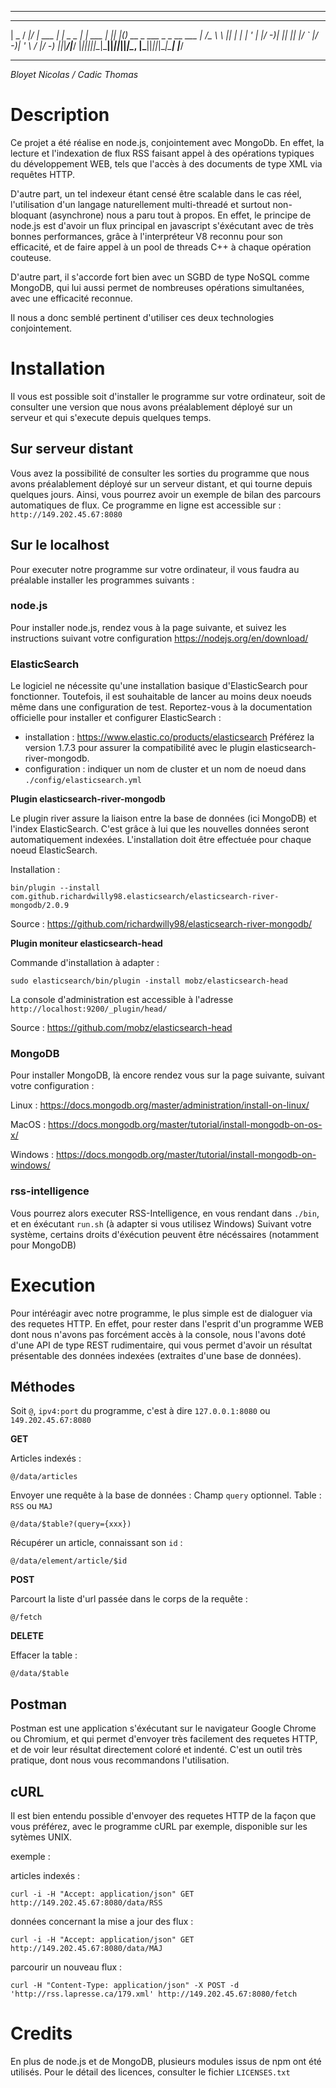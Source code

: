 ________________________________________________________________________________

  ___  ___  ___         ___       _         _  _  _                           
 | _ \/ __|/ __|  ___  |_ _| _ _ | |_  ___ | || |(_) __ _  ___  _ _   __  ___
 |   /\__ \\__ \ |___|  | | | ' \|  _|/ -_)| || || |/ _` |/ -_)| ' \ / _|/ -_)
 |_|_\|___/|___/       |___||_||_|\__|\___||_||_||_|\__, |\___||_||_|\__|\___|
                                                    |___/                     
________________________________________________________________________________

 *Bloyet Nicolas / Cadic Thomas*

# Description

Ce projet a été réalise en node.js, conjointement avec MongoDb.
En effet, la lecture et l'indexation de flux RSS faisant appel à des opérations
typiques du développement WEB, tels que l'accès à des documents de type XML via requêtes HTTP.

D'autre part, un tel indexeur étant censé être scalable dans le cas réel, l'utilisation d'un langage
naturellement multi-threadé et surtout non-bloquant (asynchrone) nous a paru tout à propos.
En effet, le principe de node.js est d'avoir un flux principal en javascript s'éxécutant avec de très bonnes
performances, grâce à l'interpréteur V8 reconnu pour son efficacité, et de faire appel à un pool de threads C++
à chaque opération couteuse.

D'autre part, il s'accorde fort bien avec un SGBD de type NoSQL comme MongoDB, qui lui aussi permet de nombreuses
opérations simultanées, avec une efficacité reconnue.

Il nous a donc semblé pertinent d'utiliser ces deux technologies conjointement.

# Installation

Il vous est possible soit d'installer le programme sur votre ordinateur, soit de consulter une version
que nous avons préalablement déployé sur un serveur et qui s'execute depuis quelques temps.

## Sur serveur distant

Vous avez la possibilité de consulter les sorties du programme que nous avons préalablement déployé
sur un serveur distant, et qui tourne depuis quelques jours.
Ainsi, vous pourrez avoir un exemple de bilan des parcours automatiques de flux.
Ce programme en ligne est accessible sur :	`http://149.202.45.67:8080`

## Sur le localhost

Pour executer notre programme sur votre ordinateur, il vous faudra au préalable installer les programmes suivants : 

### node.js

Pour installer node.js, rendez vous à la page suivante, et suivez les instructions suivant votre configuration
https://nodejs.org/en/download/

### ElasticSearch

Le logiciel ne nécessite qu'une installation basique d'ElasticSearch pour fonctionner. Toutefois, il est souhaitable 
de lancer au moins deux noeuds même dans une configuration de test. 
Reportez-vous à la documentation officielle pour installer et configurer ElasticSearch : 
- installation : https://www.elastic.co/products/elasticsearch
Préférez la version 1.7.3 pour assurer la compatibilité avec le plugin elasticsearch-river-mongodb. 
- configuration : indiquer un nom de cluster et un nom de noeud dans `./config/elasticsearch.yml`

**Plugin elasticsearch-river-mongodb**

Le plugin river assure la liaison entre la base de données (ici MongoDB) et l'index ElasticSearch. C'est grâce à lui 
que les nouvelles données seront automatiquement indexées. L'installation doit être effectuée pour chaque noeud ElasticSearch.

Installation : 
```
bin/plugin --install com.github.richardwilly98.elasticsearch/elasticsearch-river-mongodb/2.0.9
```

Source : https://github.com/richardwilly98/elasticsearch-river-mongodb/

**Plugin moniteur elasticsearch-head**

Commande d'installation à adapter : 
```
sudo elasticsearch/bin/plugin -install mobz/elasticsearch-head
```

La console d'administration est accessible à l'adresse `http://localhost:9200/_plugin/head/`

Source : https://github.com/mobz/elasticsearch-head

### MongoDB

Pour installer MongoDB, là encore rendez vous sur la page suivante, suivant votre configuration :

Linux : https://docs.mongodb.org/master/administration/install-on-linux/

MacOS : https://docs.mongodb.org/master/tutorial/install-mongodb-on-os-x/

Windows : https://docs.mongodb.org/master/tutorial/install-mongodb-on-windows/

### rss-intelligence

Vous pourrez alors executer RSS-Intelligence, en vous rendant dans `./bin`, et en éxécutant `run.sh`
(à adapter si vous utilisez Windows)
Suivant votre système, certains droits d'éxécution peuvent être nécéssaires (notamment pour MongoDB)

# Execution

Pour intéréagir avec notre programme, le plus simple est de dialoguer via des requetes HTTP.
En effet, pour rester dans l'esprit d'un programme WEB dont nous n'avons pas forcément accès à la console,
nous l'avons doté d'une API de type REST rudimentaire, qui vous permet d'avoir un résultat présentable
des données indexées (extraites d'une base de données).
## Méthodes

Soit `@`, `ipv4:port` du programme, c'est à dire `127.0.0.1:8080` ou `149.202.45.67:8080`

**GET**

Articles indexés : 
```
@/data/articles 
```
Envoyer une requête à la base de données :
Champ `query` optionnel. Table : `RSS` ou `MAJ` 
```
@/data/$table?(query={xxx})	
``` 
Récupérer un article, connaissant son `id` : 
```
@/data/element/article/$id	
``` 
 	
**POST**

Parcourt la liste d'url passée dans le corps de la requête : 
```
@/fetch 
```
**DELETE**

Effacer la table : 
```
@/data/$table
```
## Postman

Postman est une application s'éxécutant sur le navigateur Google Chrome ou Chromium, et qui permet d'envoyer
très facilement des requetes HTTP, et de voir leur résultat directement coloré et indenté.
C'est un outil très pratique, dont nous vous recommandons l'utilisation.
## cURL

Il est bien entendu possible d'envoyer des requetes HTTP de la façon que vous préférez, avec le programme cURL par exemple,
disponible sur les sytèmes UNIX.

exemple :

articles indexés :
```
curl -i -H "Accept: application/json" GET http://149.202.45.67:8080/data/RSS 	
``` 

données concernant la mise a jour des flux : 
```
curl -i -H "Accept: application/json" GET http://149.202.45.67:8080/data/MAJ
```

parcourir un nouveau flux : 
```
curl -H "Content-Type: application/json" -X POST -d 'http://rss.lapresse.ca/179.xml' http://149.202.45.67:8080/fetch
```

# Credits

En plus de node.js et de MongoDB, plusieurs modules issus de npm ont été utilisés.
Pour le détail des licences, consulter le fichier `LICENSES.txt`
